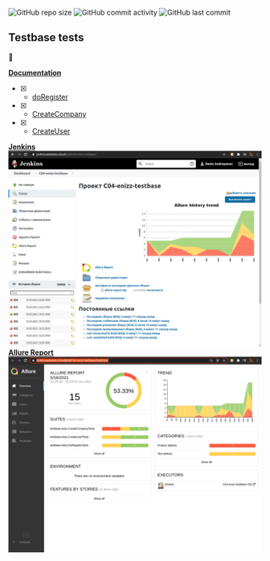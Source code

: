 ![GitHub repo size](https://img.shields.io/github/repo-size/dandreyanov/TestBase?style=flat-square) ![GitHub commit activity](https://img.shields.io/github/commit-activity/y/dandreyanov/TestBase?style=flat-square) ![GitHub last commit](https://img.shields.io/github/last-commit/dandreyanov/TestBase?style=flat-square)

## Testbase tests 
:robot:

[**Documentation**](https://testbase.atlassian.net/wiki/spaces/USERS/pages/592511089/SOAP+REST)

- [X] - [doRegister](https://github.com/dandreyanov/TestBase/blob/master/src/test/java/testbase/tests/DoRegisterTests.java)
- [X] - [CreateCompany](https://github.com/dandreyanov/TestBase/blob/master/src/test/java/testbase/tests/CreateCompanyTests.java)
- [X] - [CreateUser](https://github.com/dandreyanov/TestBase/blob/master/src/test/java/testbase/tests/CreateUserTests.java)
    
[**Jenkins**](https://jenkins.autotests.cloud/job/C04-enizz-testbase/)
![jen](img/jenkins.png)
[**Allure Report**](https://jenkins.autotests.cloud/job/C04-enizz-testbase/26/allure/)
![allure](img/allure.png)    